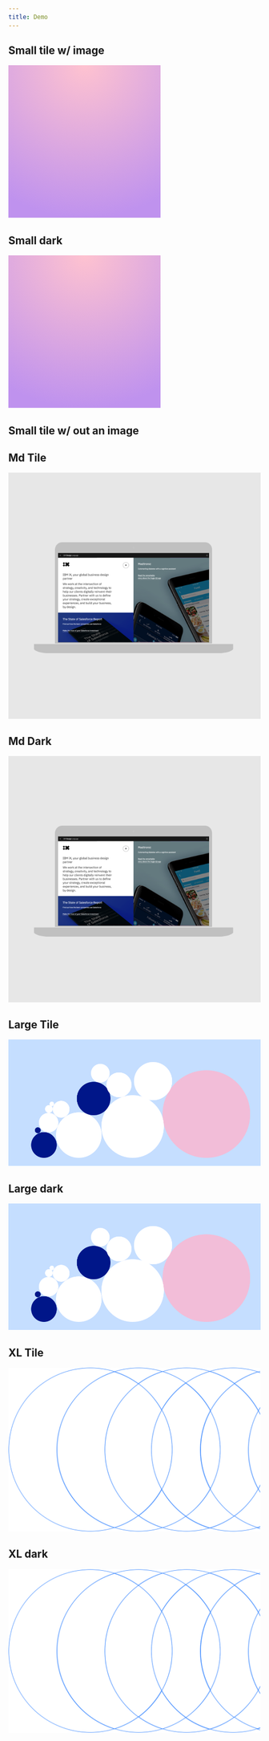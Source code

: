 ```yaml
---
title: Demo
---
```


<grid background="gray-10">
<column lg="4">

## Small tile w/ image

<tile
    caption="caption"
    name="name"
    href="#">
<img src="../images/Image_1.png" alt="A laptop showing security analytics" class="tile__img"/>
</tile>

</column>
<column lg="4">

## Small dark

<tile
    caption="caption"
    name="name"
    dark="true"
    href="#">
<img src="../images/Image_1.png" alt="A laptop showing security analytics" class="tile__img"/>
</tile>

</column>
<column lg="4">

## Small tile w/ out an image

<tile
    caption="caption"
    name="name"
    href="#">
</tile>

</column>
</grid>
<grid background="white">
<column lg="16">

## Md Tile

</column>
</grid>

<tile
    size="md"
    background="gray-100"
    light="true"
    title="title"
    name="name"
    caption="caption"
    title_secondary="title_secondary"
    description="description"
    icon="ArrowRight16"
    href="/approach/design-philosophy">
<img src="../approach/design-services/images/Image_2.png" alt="alt"/>
</tile>

<grid background="white">
<column lg="16">

## Md Dark

</column>
</grid>

<tile
    size="md"
    background="white"
    dark="true"
    title="title"
    name="name"
    caption="caption"
    title_secondary="title_secondary"
    description="description"
    icon="ArrowRight16"
    href="/approach/design-philosophy">
<img src="../approach/design-services/images/Image_2.png" alt="alt"/>
</tile>

<grid background="gray-10">
<column lg="12" offset_lg="4">

## Large Tile

<tile
    size="lg"
    background="#C5DEFF"
    light="true"
    caption="caption"
    name="name">
<img src="../practices/images/Image_5.png" alt="Geometric shapes"/>
</tile>

</column>
</grid>

<grid background="gray-10">
<column lg="12" offset_lg="4">

## Large dark

<tile
    size="lg"
    background="#C5DEFF"
    dark="true"
    caption="caption"
    name="name">
<img src="../practices/images/Image_5.png" alt="Geometric shapes"/>
</tile>

</column>
</grid>

## XL Tile

<tile
    size="xl"
    background="gray-100"
    light="true"
    title="title"
    title_secondary="title_secondary"
    description="description"
    icon="ArrowRight16"
    href="/approach/design-philosophy">
<img src="../approach/images/Image_1.svg" alt="Geometric shapes"/>
</tile>

## XL dark

<tile
    size="xl"
    background="white"
    dark="true"
    title="title"
    title_secondary="title_secondary"
    description="description"
    icon="ArrowRight16"
    href="/approach/design-philosophy">
<img src="../approach/images/Image_1.svg" alt="Geometric shapes"/>
</tile>
